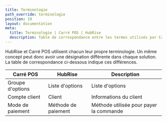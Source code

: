 ```yaml
---
title: Terminologie
path_override: terminologie
position: 19
layout: documentation
meta:
  title: Terminologie | Carré POS | HubRise
  description: Table de correspondance entre les termes utilisés par Carré POS et HubRise pour le même concept. Connectez vos apps et synchronisez vos données.
---
```


HubRise et Carré POS utilisent chacun leur propre terminologie. Un même concept peut donc avoir une désignation différente dans chaque solution. La table de correspondance ci-dessous indique ces différences.

| Carré POS        | HubRise             | Description                             |
| ---------------- | ------------------- | --------------------------------------- |
| Groupe d'options | Liste d'options     | Liste d'options                         |
| Compte client    | Client              | Informations du client                  |
| Mode de paiement | Méthode de paiement | Méthode utilisée pour payer la commande |
